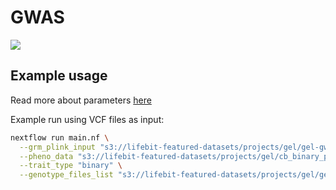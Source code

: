# GWAS

![](bin/covid_1_manhattan.png)

## Example usage
Read more about parameters [here](https://github.com/lifebit-ai/gwas/blob/dev/docs/usage_and_parameters.md)

Example run using VCF files as input:

```bash
nextflow run main.nf \
  --grm_plink_input "s3://lifebit-featured-datasets/projects/gel/gel-gwas/testdata/sampleA.{bed,bim,fam}" \
  --pheno_data "s3://lifebit-featured-datasets/projects/gel/cb_binary_pheno.phe" \
  --trait_type "binary" \
  --genotype_files_list "s3://lifebit-featured-datasets/projects/gel/gel-gwas/testdata/vcfs.csv" \
```
